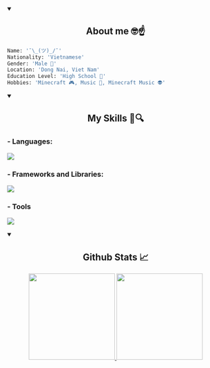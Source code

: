 <details open>
  <summary>
    <h2 align="center">About me 🤓☝️</h2>
  </summary>

  ```py
  Name: '¯\_(ツ)_/¯'
  Nationality: 'Vietnamese'
  Gender: 'Male 👦' 
  Location: 'Dong Nai, Viet Nam'
  Education Level: 'High School 📖'
  Hobbies: 'Minecraft 🎮, Music 🎵, Minecraft Music 👽'
  ```
</details>

<details open>
  <summary>
    <h2 align="center">My Skills 📖🔍</h2>
  </summary>

  <p align="center">
    <h3>- Languages:</h3> 
    <a href="https://skillicons.dev"> <img src="https://skillicons.dev/icons?i=powershell,bash,c,cpp,py,lua,html,css,js"> </a>
    <h3>- Frameworks and Libraries:</h3>
    <a href="https://skillicons.dev"> <img src="https://skillicons.dev/icons?i=flutter,selenium,fastapi,gtk"> </a>
    <h3>- Tools</h3>
    <a href="https://skillicons.dev"> <img src="https://skillicons.dev/icons?i=git,github,githubactions,neovim,vscode,pycharm,clion,notion,anaconda,markdown"> </a>
  </p>
</details>

<details open>
  <summary>
    <h2 align="center">Github Stats 📈</h2>
  </summary>

  <div>
    <p align="center">
      <a href="https://github.com/NotchApple1703"> <img height="200px" src="https://github-readme-stats.vercel.app/api?username=notchapple1703&theme=transparent&show_icons=true"> </a>
      <a href="https://github.com/NotchApple1703"> <img height="200px" src="https://github-readme-stats.vercel.app/api/top-langs/?username=notchapple1703&theme=transparent&layout=donut"> </a>
    </p>
  </div>
  
</details>
